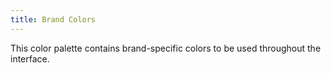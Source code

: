 ```yaml
---
title: Brand Colors
---
```


This color palette contains brand-specific colors to be used throughout the interface.
